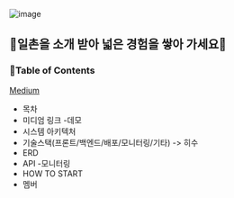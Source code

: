 ![image](https://github.com/user-attachments/assets/9c005124-49eb-422a-bcdb-da3de9a7dc9c)
## 🔦일촌을 소개 받아 넓은 경험을 쌓아 가세요🔦
### 📝Table of Contents
[Medium](#Medium)
- 목차
- 미디엄 링크
-데모
- 시스템 아키텍처
- 기술스택(프론트/백엔드/배포/모니터링/기타) -> 히수 
- ERD
- API
-모니터링
- HOW TO START
- 멤버

